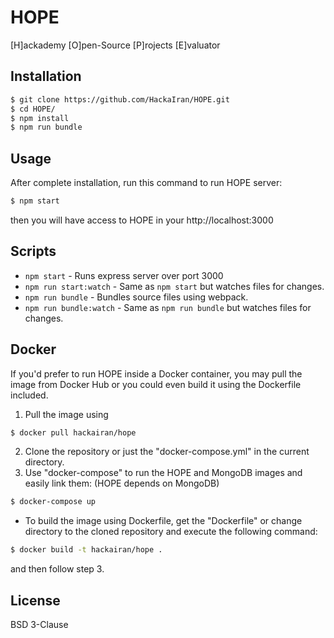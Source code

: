# HOPE
[H]ackademy [O]pen-Source [P]rojects [E]valuator

## Installation
```bash
$ git clone https://github.com/HackaIran/HOPE.git
$ cd HOPE/
$ npm install
$ npm run bundle
```

## Usage
After complete installation, run this command to run HOPE server:
```bash
$ npm start
```
then you will have access to HOPE in your http://localhost:3000

## Scripts
* `npm start` - Runs express server over port 3000
* `npm run start:watch` - Same as `npm start` but watches files for changes.
* `npm run bundle` - Bundles source files using webpack.
* `npm run bundle:watch` - Same as `npm run bundle` but watches files for changes.

## Docker
If you'd prefer to run HOPE inside a Docker container, you may pull the image from Docker Hub or you could even build it using the Dockerfile included.
1. Pull the image using
```bash
$ docker pull hackairan/hope
```
2. Clone the repository or just the "docker-compose.yml" in the current directory.
3. Use "docker-compose" to run the HOPE and MongoDB images and easily link them: (HOPE depends on MongoDB)
```bash
$ docker-compose up
```
* To build the image using Dockerfile, get the "Dockerfile" or change directory to the cloned repository and execute the following command:
```bash
$ docker build -t hackairan/hope .
```
and then follow step 3.

## License
BSD 3-Clause